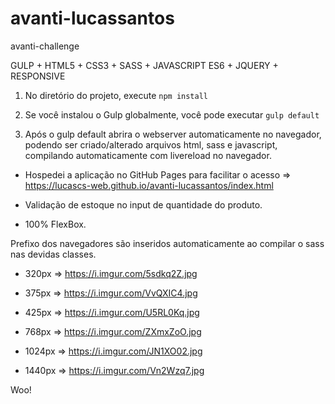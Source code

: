 # avanti-lucassantos

avanti-challenge

GULP + HTML5 + CSS3 + SASS + JAVASCRIPT ES6 + JQUERY + RESPONSIVE

1. No diretório do projeto, execute `npm install`

2. Se você instalou o Gulp globalmente, você pode executar `gulp default`

3. Após o gulp default abrira o webserver automaticamente no navegador, podendo ser criado/alterado arquivos html, sass e javascript, compilando automaticamente com livereload no navegador.

- Hospedei a aplicação no GitHub Pages para facilitar o acesso => https://lucascs-web.github.io/avanti-lucassantos/index.html

- Validação de estoque no input de quantidade do produto.

- 100% FlexBox.

Prefixo dos navegadores são inseridos automaticamente ao compilar o sass nas devidas classes.

- 320px => https://i.imgur.com/5sdkq2Z.jpg

- 375px => https://i.imgur.com/VvQXIC4.jpg

- 425px => https://i.imgur.com/U5RL0Kq.jpg

- 768px => https://i.imgur.com/ZXmxZoO.jpg

- 1024px => https://i.imgur.com/JN1XO02.jpg

- 1440px => https://i.imgur.com/Vn2Wzq7.jpg

Woo!
